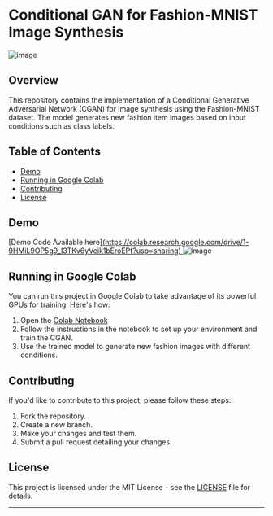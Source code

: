 # Conditional GAN for Fashion-MNIST Image Synthesis

![image](https://github.com/Takshi18/Conditional-GAN-for-Fashion-MNIST-Image-Synthesis/assets/121176455/f99d4f30-b40e-44de-a312-23f0e8ead326)


## Overview

This repository contains the implementation of a Conditional Generative Adversarial Network (CGAN) for image synthesis using the Fashion-MNIST dataset. The model generates new fashion item images based on input conditions such as class labels.

## Table of Contents

- [Demo](#demo)
- [Running in Google Colab](#running-in-google-colab)
- [Contributing](#contributing)
- [License](#license)

## Demo

[Demo Code Available here][(https://colab.research.google.com/drive/1-9HMiL9OP5g9_I3TKv6yVeik1bEroEPf?usp=sharing)
](https://colab.research.google.com/drive/1-9HMiL9OP5g9_I3TKv6yVeik1bEroEPf?usp=sharing)
![image](https://github.com/Takshi18/Conditional-GAN-for-Fashion-MNIST-Image-Synthesis/assets/121176455/47739e49-cab6-415b-8256-7d997f1e1c73)


## Running in Google Colab

You can run this project in Google Colab to take advantage of its powerful GPUs for training. Here's how:

1. Open the [Colab Notebook](https://colab.research.google.com/drive/16iTClkZWFSiTs7GWcKzBYlIh24_Z_MYU?usp=sharing)
2. Follow the instructions in the notebook to set up your environment and train the CGAN.
3. Use the trained model to generate new fashion images with different conditions.

## Contributing

If you'd like to contribute to this project, please follow these steps:

1. Fork the repository.
2. Create a new branch.
3. Make your changes and test them.
4. Submit a pull request detailing your changes.

## License

This project is licensed under the MIT License - see the [LICENSE](LICENSE) file for details.

---


